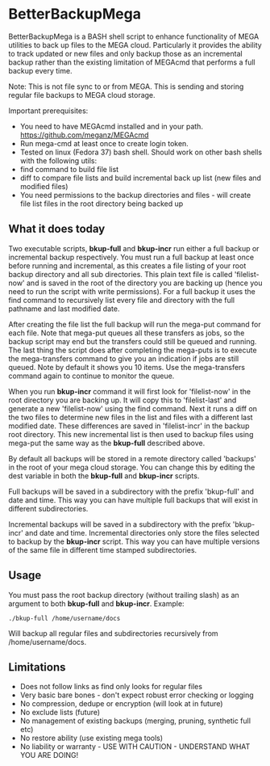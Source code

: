 # BetterBackupMega

BetterBackupMega is a BASH shell script to enhance functionality of MEGA utilities to back up files to the MEGA cloud. Particularly it provides the ability to track updated or new files and only backup those as an incremental backup rather than the existing limitation of MEGAcmd that performs a full backup every time.

Note: This is not file sync to or from MEGA. This is sending and storing regular file backups to MEGA cloud storage.

Important prerequisites:
- You need to have MEGAcmd installed and in your path. https://github.com/meganz/MEGAcmd
- Run mega-cmd at least once to create login token.
- Tested on linux (Fedora 37) bash shell. Should work on other bash shells with the following utils:
- find command to build file list
- diff to compare file lists and build incremental back up list (new files and modified files)
- You need permissions to the backup directories and files - will create file list files in the root directory being backed up

## What it does today

Two executable scripts, **bkup-full** and **bkup-incr** run either a full backup or incremental backup respectively. You must run a full backup at least once before running and incremental, as this creates a file listing of your root backup directory and all sub directories. This plain text file is called 'filelist-now' and is saved in the root of the directory you are backing up (hence you need to run the script with write permissions). For a full backup it uses the find command to recursively list every file and directory with the full pathname and last modified date.

After creating the file list the full backup will run the mega-put command for each file. Note that mega-put queues all these transfers as jobs, so the backup script may end but the transfers could still be queued and running. The last thing the script does after completing the mega-puts is to execute the mega-transfers command to give you an indication if jobs are still queued. Note by default it shows you 10 items. Use the mega-transfers command again to continue to monitor the queue.

When you run **bkup-incr** command it will first look for 'filelist-now' in the root directory you are backing up. It will copy this to 'filelist-last' and generate a new 'filelist-now' using the find command. Next it runs a diff on the two files to determine new files in the list and files with a different last modified date. These differences are saved in 'filelist-incr' in the backup root directory. This new incremental list is then used to backup files using mega-put the same way as the **bkup-full** described above.

By default all backups will be stored in a remote directory called 'backups' in the root of your mega cloud storage. You can change this by editing the dest variable in both the **bkup-full** and **bkup-incr** scripts.

Full backups will be saved in a subdirectory with the prefix 'bkup-full' and date and time. This way you can have multiple full backups that will exist in different subdirectories.

Incremental backups will be saved in a subdirectory with the prefix 'bkup-incr' and date and time. Incremental directories only store the files selected to backup by the **bkup-incr** script. This way you can have multiple versions of the same file in different time stamped subdirectories.

## Usage

You must pass the root backup directory (without trailing slash) as an argument to both **bkup-full** and **bkup-incr**. Example:

``./bkup-full /home/username/docs``

Will backup all regular files and subdirectories recursively from /home/username/docs.

## Limitations

- Does not follow links as find only looks for regular files
- Very basic bare bones - don't expect robust error checking or logging
- No compression, dedupe or encryption (will look at in future)
- No exclude lists (future)
- No management of existing backups (merging, pruning, synthetic full etc)
- No restore ability (use existing mega tools)
- No liability or warranty - USE WITH CAUTION - UNDERSTAND WHAT YOU ARE DOING!
